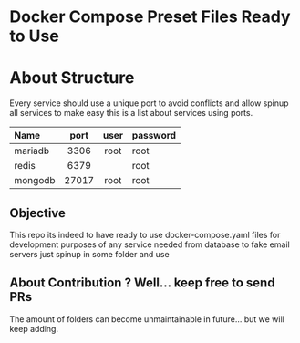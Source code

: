 # Docker Compose Preset Files Ready to Use

# About Structure

Every service should use a unique port to avoid conflicts and allow spinup all services
to make easy this is a list about services using ports.

| Name    | port  | user | password |
| :------ | :---: | :---:| --- |
| mariadb | 3306  | root | root |
| redis   | 6379  |   | root |
| mongodb | 27017  |root | root |

## Objective

This repo its indeed to have ready to use docker-compose.yaml files for development purposes of any service needed from database to fake email servers just spinup in some folder and use

## About Contribution ? Well... keep free to send PRs

The amount of folders can become unmaintainable in future... but we will keep adding.
